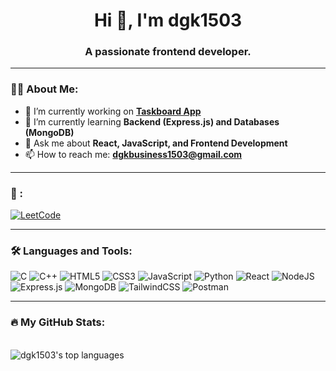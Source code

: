 <div id="header" align="center">
  <h1>Hi 👋, I'm dgk1503</h1>
  <h3>A passionate frontend developer.</h3>
</div>

---

### 👨‍💻 About Me:
- 🔭 I’m currently working on **[Taskboard App](https://github.com/dgk1503/TaskBoard--0.0)**
- 🌱 I’m currently learning **Backend (Express.js) and Databases (MongoDB)**
- 💬 Ask me about **React, JavaScript, and Frontend Development**
- 📫 How to reach me: **dgkbusiness1503@gmail.com**

---

### 🤝 :
<div align="left">
  <a href="https://leetcode.com/YOUR_LEETCODE_USERNAME/" target="_blank">
    <img src="https://img.shields.io/badge/-LeetCode-FFA116?style=for-the-badge&logo=LeetCode&logoColor=black" alt="LeetCode">
  </a>
  
</div>

---

### 🛠️ Languages and Tools:
<div align="left">
  <img src="https://img.shields.io/badge/c-%2300599C.svg?style=for-the-badge&logo=c&logoColor=white" alt="C"/>
  <img src="https://img.shields.io/badge/c++-%2300599C.svg?style=for-the-badge&logo=c%2B%2B&logoColor=white" alt="C++"/>
  <img src="https://img.shields.io/badge/html5-%23E34F26.svg?style=for-the-badge&logo=html5&logoColor=white" alt="HTML5"/>
  <img src="https://img.shields.io/badge/css3-%231572B6.svg?style=for-the-badge&logo=css3&logoColor=white" alt="CSS3"/>
  <img src="https://img.shields.io/badge/javascript-%23323330.svg?style=for-the-badge&logo=javascript&logoColor=%23F7DF1E" alt="JavaScript"/>
  <img src="https://img.shields.io/badge/python-3670A0?style=for-the-badge&logo=python&logoColor=ffdd54" alt="Python"/>
  <img src="https://img.shields.io/badge/react-%2320232a.svg?style=for-the-badge&logo=react&logoColor=%2361DAFB" alt="React"/>
  <img src="https://img.shields.io/badge/node.js-6DA55F?style=for-the-badge&logo=node.js&logoColor=white" alt="NodeJS"/>
  <img src="https://img.shields.io/badge/express.js-%23404d59.svg?style=for-the-badge&logo=express&logoColor=white" alt="Express.js"/>
  <img src="https://img.shields.io/badge/MongoDB-%234ea94b.svg?style=for-the-badge&logo=mongodb&logoColor=white" alt="MongoDB"/>
  <img src="https://img.shields.io/badge/tailwind_css-%2338B2AC.svg?style=for-the-badge&logo=tailwind-css&logoColor=white" alt="TailwindCSS"/>
  <img src="https://img.shields.io/badge/Postman-FF6C37?style=for-the-badge&logo=postman&logoColor=white" alt="Postman"/>
</div>

---

### 🔥 My GitHub Stats:

 

  <br/>
  <img src="https://github-readme-stats.vercel.app/api/top-langs/?username=dgk1503&layout=compact&langs_count=8&theme=tokyonight" alt="dgk1503's top languages"/>
</div>
